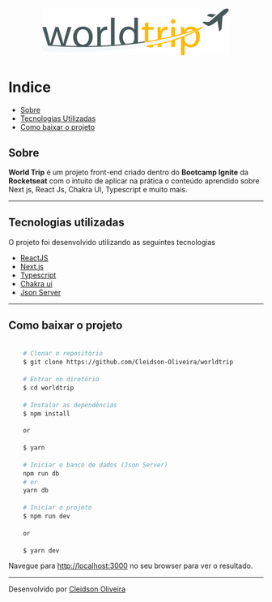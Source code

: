 <h1 align="center">
    <img src="public/logo.svg">
</h1>

# Indice

* [Sobre](#sobre)
* [Tecnologias Utilizadas](#tecnologias-utilizadas)
* [Como baixar o projeto](#como-baixar-o-projeto)

## Sobre

**World Trip** é um projeto front-end criado dentro do **Bootcamp Ignite** da **Rocketseat** com o intuito de aplicar na prática o conteúdo aprendido sobre Next js, React Js, Chakra UI, Typescript e muito mais.

---

## Tecnologias utilizadas

O projeto foi desenvolvido utilizando as seguintes tecnologias

- [ReactJS](https://reactjs.org)
- [Next.js](https://nextjs.org/)
- [Typescript](https://www.typescriptlang.org/)
- [Chakra ui](https://chakra-ui.com/getting-started)
- [Json Server](https://github.com/typicode/json-server)
    
---

## Como baixar o projeto

```bash

    # Clonar o repositório
    $ git clone https://github.com/Cleidson-Oliveira/worldtrip

    # Entrar no diretório
    $ cd worldtrip

    # Instalar as dependências
    $ npm install

    or

    $ yarn

    # Iniciar o banco de dados (Json Server)
    npm run db
    # or
    yarn db

    # Iniciar o projeto
    $ npm run dev
    
    or

    $ yarn dev
```

Navegue para [http://localhost:3000](http://localhost:3000) no seu browser para ver o resultado.

---

Desenvolvido por [Cleidson Oliveira](https://github.com/Cleidson-Oliveira)